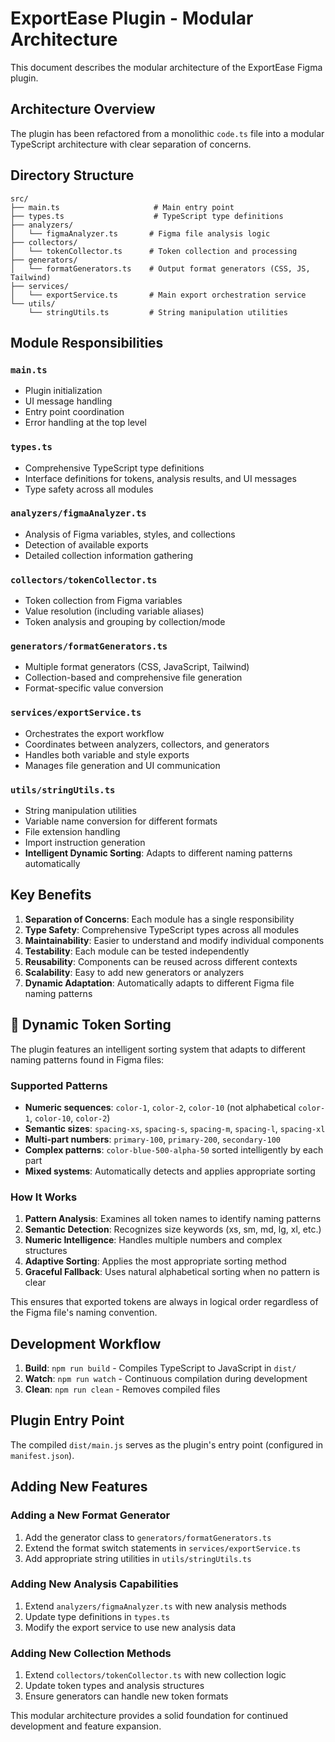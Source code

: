 # ExportEase Plugin - Modular Architecture

This document describes the modular architecture of the ExportEase Figma plugin.

## Architecture Overview

The plugin has been refactored from a monolithic `code.ts` file into a modular TypeScript architecture with clear separation of concerns.

## Directory Structure

```
src/
├── main.ts                     # Main entry point
├── types.ts                    # TypeScript type definitions
├── analyzers/
│   └── figmaAnalyzer.ts       # Figma file analysis logic
├── collectors/
│   └── tokenCollector.ts      # Token collection and processing
├── generators/
│   └── formatGenerators.ts    # Output format generators (CSS, JS, Tailwind)
├── services/
│   └── exportService.ts       # Main export orchestration service
└── utils/
    └── stringUtils.ts         # String manipulation utilities
```

## Module Responsibilities

### `main.ts`
- Plugin initialization
- UI message handling
- Entry point coordination
- Error handling at the top level

### `types.ts`
- Comprehensive TypeScript type definitions
- Interface definitions for tokens, analysis results, and UI messages
- Type safety across all modules

### `analyzers/figmaAnalyzer.ts`
- Analysis of Figma variables, styles, and collections
- Detection of available exports
- Detailed collection information gathering

### `collectors/tokenCollector.ts`
- Token collection from Figma variables
- Value resolution (including variable aliases)
- Token analysis and grouping by collection/mode

### `generators/formatGenerators.ts`
- Multiple format generators (CSS, JavaScript, Tailwind)
- Collection-based and comprehensive file generation
- Format-specific value conversion

### `services/exportService.ts`
- Orchestrates the export workflow
- Coordinates between analyzers, collectors, and generators
- Handles both variable and style exports
- Manages file generation and UI communication

### `utils/stringUtils.ts`
- String manipulation utilities
- Variable name conversion for different formats
- File extension handling
- Import instruction generation
- **Intelligent Dynamic Sorting**: Adapts to different naming patterns automatically

## Key Benefits

1. **Separation of Concerns**: Each module has a single responsibility
2. **Type Safety**: Comprehensive TypeScript types across all modules
3. **Maintainability**: Easier to understand and modify individual components
4. **Testability**: Each module can be tested independently
5. **Reusability**: Components can be reused across different contexts
6. **Scalability**: Easy to add new generators or analyzers
7. **Dynamic Adaptation**: Automatically adapts to different Figma file naming patterns

## 🎯 Dynamic Token Sorting

The plugin features an intelligent sorting system that adapts to different naming patterns found in Figma files:

### Supported Patterns
- **Numeric sequences**: `color-1`, `color-2`, `color-10` (not alphabetical `color-1`, `color-10`, `color-2`)
- **Semantic sizes**: `spacing-xs`, `spacing-s`, `spacing-m`, `spacing-l`, `spacing-xl`
- **Multi-part numbers**: `primary-100`, `primary-200`, `secondary-100`
- **Complex patterns**: `color-blue-500-alpha-50` sorted intelligently by each part
- **Mixed systems**: Automatically detects and applies appropriate sorting

### How It Works
1. **Pattern Analysis**: Examines all token names to identify naming patterns
2. **Semantic Detection**: Recognizes size keywords (xs, sm, md, lg, xl, etc.)
3. **Numeric Intelligence**: Handles multiple numbers and complex structures
4. **Adaptive Sorting**: Applies the most appropriate sorting method
5. **Graceful Fallback**: Uses natural alphabetical sorting when no pattern is clear

This ensures that exported tokens are always in logical order regardless of the Figma file's naming convention.

## Development Workflow

1. **Build**: `npm run build` - Compiles TypeScript to JavaScript in `dist/`
2. **Watch**: `npm run watch` - Continuous compilation during development
3. **Clean**: `npm run clean` - Removes compiled files

## Plugin Entry Point

The compiled `dist/main.js` serves as the plugin's entry point (configured in `manifest.json`).

## Adding New Features

### Adding a New Format Generator
1. Add the generator class to `generators/formatGenerators.ts`
2. Extend the format switch statements in `services/exportService.ts`
3. Add appropriate string utilities in `utils/stringUtils.ts`

### Adding New Analysis Capabilities
1. Extend `analyzers/figmaAnalyzer.ts` with new analysis methods
2. Update type definitions in `types.ts`
3. Modify the export service to use new analysis data

### Adding New Collection Methods
1. Extend `collectors/tokenCollector.ts` with new collection logic
2. Update token types and analysis structures
3. Ensure generators can handle new token formats

This modular architecture provides a solid foundation for continued development and feature expansion. 